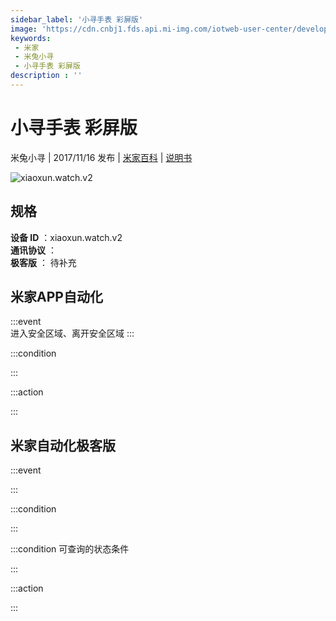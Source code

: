 ```yaml
---
sidebar_label: '小寻手表 彩屏版'
image: 'https://cdn.cnbj1.fds.api.mi-img.com/iotweb-user-center/developer_1679047512848wJKdt9MS.png?GalaxyAccessKeyId=AKVGLQWBOVIRQ3XLEW&Expires=9223372036854775807&Signature=faCe62kqoVTdDmbid6PKcHw4QAs='
keywords: 
 - 米家
 - 米兔小寻
 - 小寻手表 彩屏版
description : ''
---
```

# 小寻手表 彩屏版

米兔小寻 | 2017/11/16 发布 | [米家百科](https://home.mi.com/webapp/content/baike/product/index.html?model=xiaoxun.watch.v2) | [说明书](https://home.mi.com/views/introduction.html?model=xiaoxun.watch.v2&region=cn)

![xiaoxun.watch.v2](https://cdn.cnbj1.fds.api.mi-img.com/iotweb-user-center/developer_1679047512848wJKdt9MS.png?GalaxyAccessKeyId=AKVGLQWBOVIRQ3XLEW&Expires=9223372036854775807&Signature=faCe62kqoVTdDmbid6PKcHw4QAs=)

## 规格  
> 
**设备 ID** ：xiaoxun.watch.v2  
**通讯协议** ：  
**极客版**  ： 待补充 


## 米家APP自动化  

:::event  
进入安全区域、离开安全区域
:::

:::condition  

:::

:::action   

:::

## 米家自动化极客版  

:::event  

:::

:::condition  

:::

:::condition 可查询的状态条件  

:::

:::action  

:::

        
